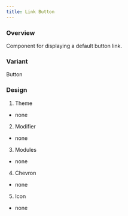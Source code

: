 ```yaml
---
title: Link Button
---
```

### Overview
  Component for displaying a default button link.
  
### Variant
  Button
  
### Design

1. Theme
 * none
2. Modifier
 * none
3. Modules
 * none
4. Chevron
 * none
5. Icon
 * none
